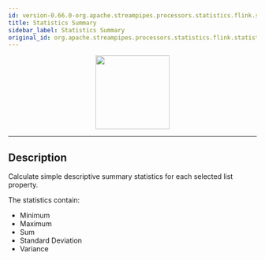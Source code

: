 ```yaml
---
id: version-0.66.0-org.apache.streampipes.processors.statistics.flink.statistics-summary
title: Statistics Summary
sidebar_label: Statistics Summary
original_id: org.apache.streampipes.processors.statistics.flink.statistics-summary
---
```


<!--
  ~ Licensed to the Apache Software Foundation (ASF) under one or more
  ~ contributor license agreements.  See the NOTICE file distributed with
  ~ this work for additional information regarding copyright ownership.
  ~ The ASF licenses this file to You under the Apache License, Version 2.0
  ~ (the "License"); you may not use this file except in compliance with
  ~ the License.  You may obtain a copy of the License at
  ~
  ~    http://www.apache.org/licenses/LICENSE-2.0
  ~
  ~ Unless required by applicable law or agreed to in writing, software
  ~ distributed under the License is distributed on an "AS IS" BASIS,
  ~ WITHOUT WARRANTIES OR CONDITIONS OF ANY KIND, either express or implied.
  ~ See the License for the specific language governing permissions and
  ~ limitations under the License.
  ~
  -->



<p align="center"> 
    <img src="/docs/img/pipeline-elements/org.apache.streampipes.processors.statistics.flink.statistics-summary/icon.png" width="150px;" class="pe-image-documentation"/>
</p>

***

## Description

Calculate simple descriptive summary statistics for each selected list property.

The statistics contain:
* Minimum
* Maximum
* Sum
* Standard Deviation
* Variance

